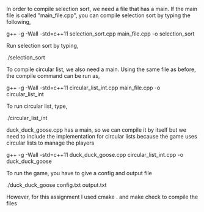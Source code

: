 In order to compile selection sort, we need a file that has a main. If the main file is called "main_file.cpp", you can compile selection sort by typing the following,

g++ -g -Wall -std=c++11 selection_sort.cpp main_file.cpp -o selection_sort

Run selection sort by typing,

./selection_sort


To compile circular list, we also need a main. Using the same file as before, the compile command can be run as,

g++ -g -Wall -std=c++11 circular_list_int.cpp main_file.cpp -o circular_list_int

To run circular list, type,

./circular_list_int


duck_duck_goose.cpp has a main, so we can compile it by itself but we need to include the implementation for circular lists because the game uses circular lists to manage the players

g++ -g -Wall -std=c++11 duck_duck_goose.cpp circular_list_int.cpp -o duck_duck_goose

To run the game, you have to give a config and output file

./duck_duck_goose config.txt output.txt


However, for this assignment I used cmake . and make check to compile the files
